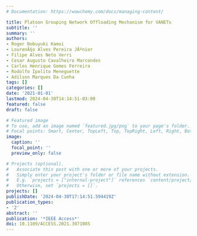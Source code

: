 ```yaml
---
# Documentation: https://wowchemy.com/docs/managing-content/

title: Platoon Grouping Network Offloading Mechanism for VANETs
subtitle: ''
summary: ''
authors:
- Roger Nobuyuki Kamoi
- LourenÃ§o Alves Pereira JÃºnior
- Filipe Alves Neto Verri
- Cesar Augusto Cavalheiro Marcondes
- Carlos Henrique Gomes Ferreira
- Rodolfo Ipolito Meneguette
- Adilson Marques Da Cunha
tags: []
categories: []
date: '2021-01-01'
lastmod: 2024-04-30T14:14:51-03:00
featured: false
draft: false

# Featured image
# To use, add an image named `featured.jpg/png` to your page's folder.
# Focal points: Smart, Center, TopLeft, Top, TopRight, Left, Right, BottomLeft, Bottom, BottomRight.
image:
  caption: ''
  focal_point: ''
  preview_only: false

# Projects (optional).
#   Associate this post with one or more of your projects.
#   Simply enter your project's folder or file name without extension.
#   E.g. `projects = ["internal-project"]` references `content/project/deep-learning/index.md`.
#   Otherwise, set `projects = []`.
projects: []
publishDate: '2024-04-30T17:14:51.594419Z'
publication_types:
- '2'
abstract: ''
publication: '*IEEE Access*'
doi: 10.1109/ACCESS.2021.3071085
---
```

